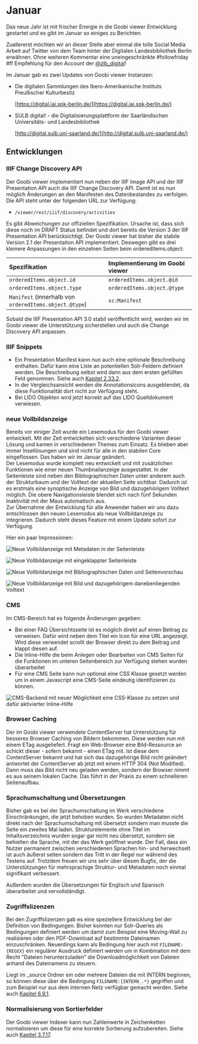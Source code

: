 # Januar

Das neue Jahr ist mit frischer Energie in die Goobi viewer Entwicklung gestartet und es gibt im Januar so einiges zu Berichten.

Zuallererst möchten wir an dieser Stelle aber einmal die tolle Social Media Arbeit auf Twitter von dem Team hinter der Digitalen Landesbibliothek Berlin erwähnen. Ohne weiteren Kommentar eine uneingeschränkte \#followfriday \#ff Empfehlung für den Account der [@zlb\_digital](https://twitter.com/zlb_digital)!

Im Januar gab es zwei Updates von Goobi viewer Instanzen:

* Die digitalen Sammlungen des Ibero-Amerikanische Instituts Preußischer Kulturbesitz

  [https://digital.iai.spk-berlin.de/](https://digital.iai.spk-berlin.de/)

* SULB digital! - die Digitalisierungsplattform der Saarländischen Universitäts- und Landesbibliothek

  [http://digital.sulb.uni-saarland.de/](http://digital.sulb.uni-saarland.de/)

## Entwicklungen

### IIIF Change Discovery API

Der Goobi viewer implementiert nun neben der IIIF Image API und der IIIF Presentation API auch die IIIF Change Discovery API. Damit ist es nun möglich Änderungen an den Manifesten des Datenbestandes zu verfolgen. Die API steht unter der folgenden URL zur Verfügung:

* `/viewer/rest/iiif/discovery/activities`

Es gibt Abweichungen zur offiziellen Spezifikation. Ursache ist, dass sich diese noch im DRAFT Status befindet und dort bereits die Version 3 der IIIF Presentation API berücksichtigt. Der Goobi viewer hat bisher die stabile Version 2.1 der Presentation API implementiert. Deswegen gibt es drei kleinere Anpassungen in den einzelnen Seiten beim orderedItems.object:

| Spezifikation | Implementierung im Goobi viewer |
| :--- | :--- |
| `orderedItems.object.id` | `orderedItems.object.@id` |
| `orderedItems.object.type` | `orderedItems.object.@type` |
| `Manifest`  \(innerhalb von `orderedItems.object.@type`\) | `sc:Manifest` |

Sobald die IIIF Presentation API 3.0 stabil veröffentlicht wird, werden wir im Goobi viewer die Unterstützung sicherstellen und auch die Change Discovery API anpassen.

### IIIF Snippets

* Ein Presentation Manifest kann nun auch eine optionale Beschreibung enthalten. Dafür kann eine Liste an potentiellen Solr-Feldern definiert werden. Die Beschreibung selbst wird dann aus dem ersten gefüllten Feld genommen. Siehe auch [Kapitel 2.33.2](../../konfiguration-core/web-api/iiif.md).
* In der Vergleichsansicht werden die Annotationsicons ausgeblendet, da diese Funktionalität dort nicht zur Verfügung steht.
* Bei LIDO Objekten wird jetzt korrekt auf das LIDO Quelldokument verwiesen.

### neue Vollbildanzeige

Bereits vor einiger Zeit wurde ein Lesemodus für den Goobi viewer entwickelt. Mit der Zeit entwickelten sich verschiedene Varianten dieser Lösung und kamen in verschiedenen Themes zum Einsatz. Es blieben aber immer Insellösungen und sind nicht für alle in den stabilen Core eingeflossen. Das haben wir im Januar geändert.   
Der Lesemodus wurde komplett neu entwickelt und mit zusätzlichen Funktionen wie einer neuen Thumbnailanzeige ausgestattet. In der Seitenleiste sind neben den Bibliographischen Daten unter anderem auch der Strukturbaum und der Volltext der aktuellen Seite sichtbar. Dadurch ist es erstmals eine synoptische Anzeige von Bild und dazugehörigem Volltext möglich. Die obere Navigationsleiste blendet sich nach fünf Sekunden Inaktivität mit der Maus automatisch aus.   
Zur Übernahme der Entwicklung für alle Anwender haben wir uns dazu entschlossen den neuen Lesemodus als neue Vollbildanzeige zu integrieren. Dadurch steht dieses Feature mit einem Update sofort zur Verfügung.

Hier ein paar Impressionen:

![Neue Vollbildanzeige mit Metadaten in der Seitenleiste](../../.gitbook/assets/bildschirmfoto-vom-2019-01-30-15-39-40.png)

![Neue Vollbildanzeige mit eingeklappter Seitenleiste](../../.gitbook/assets/bildschirmfoto-vom-2019-01-30-15-38-52.png)

![Neue Vollbildanzeige mit Bibliographischen Daten und Seitenvorschau](../../.gitbook/assets/bildschirmfoto-vom-2019-01-30-15-36-41.png)

![Neue Vollbildanzeige mit Bild und dazugeh&#xF6;rigem danebenliegenden Volltext](../../.gitbook/assets/bildschirmfoto-vom-2019-01-30-15-35-06.png)

### CMS

Im CMS-Bereich hat es folgende Änderungen gegeben:

* Bei einer FAQ Übersichtsseite ist es möglich direkt auf einen Beitrag zu verweisen. Dafür wird neben dem Titel ein Icon für eine URL angezeigt. Wird diese verwendet scrollt der Browser direkt zu dem Beitrag und klappt diesen auf.
* Die Inline-Hilfe die beim Anlegen oder Bearbeiten von CMS Seiten für die Funktionen im unteren Seitenbereich zur Verfügung stehen wurden überarbeitet
* Für eine CMS Seite kann nun optional eine CSS Klasse gesetzt werden um in einem Javascript eine CMS-Seite eindeutig identifizieren zu können.

![CMS-Backend mit neuer M&#xF6;glichkeit eine CSS-Klasse zu setzen und daf&#xFC;r aktivierter Inline-Hilfe](../../.gitbook/assets/bildschirmfoto-vom-2019-01-30-15-43-56.png)

### Browser Caching

Der im Goobi viewer verwendete ContentServer hat Unterstützung für besseres Browser Caching von Bildern bekommen. Diese werden nun mit einem ETag ausgeliefert. Fragt ein Web-Browser eine Bild-Ressource an schickt dieser - sofern bekannt - einen ETag mit. Ist diese dem ContentServer bekannt und hat sich das dazugehörige Bild nicht geändert antwortet der ContentServer ab jetzt mit einem HTTP 304 \(Not Modified\). Dann muss das Bild nicht neu geladen werden, sondern der Browser nimmt es aus seinem lokalen Cache. Das führt in der Praxis zu einem schnelleren Seitenaufbau.

### Sprachumschaltung und Übersetzungen

Bisher gab es bei der Sprachumschaltung im Werk verschiedene Einschränkungen, die jetzt behoben wurden. So wurden Metadaten nicht direkt nach der Sprachumschaltung mit übersetzt sondern man musste die Seite ein zweites Mal laden. Strukturelemente ohne Titel im Inhaltsverzeichnis wurden sogar gar nicht neu übersetzt, sondern sie behielten die Sprache, mit der das Werk geöffnet wurde. Der Fall, dass ein Nutzer permanent zwischen verschiedenen Sprachen hin- und herwechselt ist auch äußerst selten sondern das Tritt in der Regel nur während des Testens auf. Trotzdem freuen wir uns sehr über diesen Bugfix, der die Unterstützungen für mehrsprachige Struktur- und Metadaten noch einmal signifikant verbessert.

Außerdem wurden die Übersetzungen für Englisch und Spanisch überarbeitet und vervollständigt.

### Zugriffslizenzen

Bei den Zugriffslizenzen gab es eine speziellere Entwicklung bei der Definition von Bedingungen. Bisher konnten nur Solr-Queries als Bedingungen definiert werden um damit zum Beispiel eine Moving-Wall zu realisieren oder den PDF-Download auf bestimmte Dateinamen einzuschränken. Neuerdings kann als Bedingung hier auch mit `FILENAME:{REGEX}` ein regulärer Ausdruck definiert werden um in Kombination mit dem Recht "Dateien herunterzuladen" die Downloadmöglichkeit von Dateien anhand des Dateinamens zu steuern.

Liegt im \_source Ordner ein oder mehrere Dateien die mit INTERN beginnen, so können diese über die Bedingung `FILENAME:{INTERN_.*}` gegriffen und zum Beispiel nur aus dem internen Netz verfügbar gemacht werden. Siehe auch [Kapitel 6.9.1](../../anwendungsszenarien/konfiguration-der-zugriffsbeschraenkung/lizenztypen.md).

### Normalisierung von Sortierfelder

Der Goobi viewer Indexer kann nun Zahlenwerte in Zeichenketten normalisieren um diese für eine korrekte Sortierung aufzubereiten. Siehe auch [Kapitel 3.7.17](../../konfiguration-indexer/weitere-optionen.md#3-7-17-parameter-normalizevalue).

